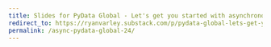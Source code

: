 ```yaml
---
title: Slides for PyData Global - Let's get you started with asynchronous programming
redirect_to: https://ryanvarley.substack.com/p/pydata-global-lets-get-you-started
permalink: /async-pydata-global-24/
---
```

